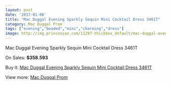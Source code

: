```yaml
---
layout: post
date: '2017-01-06'
title: "Mac Duggal Evening Sparkly Sequin Mini Cocktail Dress 3461T"
category: Mac Duggal Prom
tags: ["evening","beaded","mini","charming","dress"]
image: http://img.princessan.com/11297-thickbox_default/mac-duggal-evening-sparkly-sequin-mini-cocktail-dress-3461t.jpg
---
```

Mac Duggal Evening Sparkly Sequin Mini Cocktail Dress 3461T

On Sales: **$358.593**
<a href="https://www.princessan.com/en/mac-duggal-prom/5210-mac-duggal-evening-sparkly-sequin-mini-cocktail-dress-3461t.html"><amp-img layout="responsive" width="600" height="600" src="//img.princessan.com/11297-thickbox_default/mac-duggal-evening-sparkly-sequin-mini-cocktail-dress-3461t.jpg" alt="Mac Duggal Evening Sparkly Sequin Mini Cocktail Dress 3461T 0" /></a>

Buy it: [Mac Duggal Evening Sparkly Sequin Mini Cocktail Dress 3461T](https://www.princessan.com/en/mac-duggal-prom/5210-mac-duggal-evening-sparkly-sequin-mini-cocktail-dress-3461t.html "Mac Duggal Evening Sparkly Sequin Mini Cocktail Dress 3461T")

View more: [Mac Duggal Prom](https://www.princessan.com/en/42-mac-duggal-prom "Mac Duggal Prom")